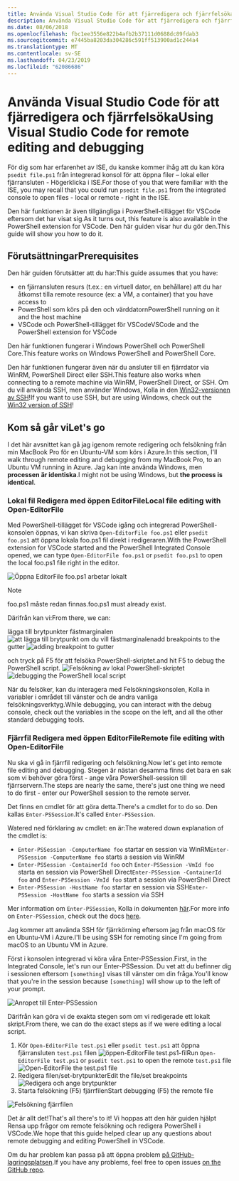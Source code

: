 ```yaml
---
title: Använda Visual Studio Code för att fjärredigera och fjärrfelsöka
description: Använda Visual Studio Code för att fjärredigera och fjärrfelsöka
ms.date: 08/06/2018
ms.openlocfilehash: fbc1ee3556e822b4afb2b37111d0688dc89fdab3
ms.sourcegitcommit: e7445ba8203da304286c591ff513900ad1c244a4
ms.translationtype: MT
ms.contentlocale: sv-SE
ms.lasthandoff: 04/23/2019
ms.locfileid: "62086686"
---
```

# <a name="using-visual-studio-code-for-remote-editing-and-debugging"></a><span data-ttu-id="f338d-103">Använda Visual Studio Code för att fjärredigera och fjärrfelsöka</span><span class="sxs-lookup"><span data-stu-id="f338d-103">Using Visual Studio Code for remote editing and debugging</span></span>

<span data-ttu-id="f338d-104">För dig som har erfarenhet av ISE, du kanske kommer ihåg att du kan köra `psedit file.ps1` från integrerad konsol för att öppna filer – lokal eller fjärransluten - Högerklicka i ISE.</span><span class="sxs-lookup"><span data-stu-id="f338d-104">For those of you that were familiar with the ISE, you may recall that you could run `psedit file.ps1` from the integrated console to open files - local or remote - right in the ISE.</span></span>

<span data-ttu-id="f338d-105">Den här funktionen är även tillgängliga i PowerShell-tillägget för VSCode eftersom det har visat sig.</span><span class="sxs-lookup"><span data-stu-id="f338d-105">As it turns out, this feature is also available in the PowerShell extension for VSCode.</span></span> <span data-ttu-id="f338d-106">Den här guiden visar hur du gör den.</span><span class="sxs-lookup"><span data-stu-id="f338d-106">This guide will show you how to do it.</span></span>

## <a name="prerequisites"></a><span data-ttu-id="f338d-107">Förutsättningar</span><span class="sxs-lookup"><span data-stu-id="f338d-107">Prerequisites</span></span>

<span data-ttu-id="f338d-108">Den här guiden förutsätter att du har:</span><span class="sxs-lookup"><span data-stu-id="f338d-108">This guide assumes that you have:</span></span>

- <span data-ttu-id="f338d-109">en fjärransluten resurs (t.ex.: en virtuell dator, en behållare) att du har åtkomst till</span><span class="sxs-lookup"><span data-stu-id="f338d-109">a remote resource (ex: a VM, a container) that you have access to</span></span>
- <span data-ttu-id="f338d-110">PowerShell som körs på den och värddatorn</span><span class="sxs-lookup"><span data-stu-id="f338d-110">PowerShell running on it and the host machine</span></span>
- <span data-ttu-id="f338d-111">VSCode och PowerShell-tillägget för VSCode</span><span class="sxs-lookup"><span data-stu-id="f338d-111">VSCode and the PowerShell extension for VSCode</span></span>

<span data-ttu-id="f338d-112">Den här funktionen fungerar i Windows PowerShell och PowerShell Core.</span><span class="sxs-lookup"><span data-stu-id="f338d-112">This feature works on Windows PowerShell and PowerShell Core.</span></span>

<span data-ttu-id="f338d-113">Den här funktionen fungerar även när du ansluter till en fjärrdator via WinRM, PowerShell Direct eller SSH.</span><span class="sxs-lookup"><span data-stu-id="f338d-113">This feature also works when connecting to a remote machine via WinRM, PowerShell Direct, or SSH.</span></span> <span data-ttu-id="f338d-114">Om du vill använda SSH, men använder Windows, Kolla in den [Win32-versionen av SSH](https://github.com/PowerShell/Win32-OpenSSH)!</span><span class="sxs-lookup"><span data-stu-id="f338d-114">If you want to use SSH, but are using Windows, check out the [Win32 version of SSH](https://github.com/PowerShell/Win32-OpenSSH)!</span></span>

## <a name="lets-go"></a><span data-ttu-id="f338d-115">Kom så går vi</span><span class="sxs-lookup"><span data-stu-id="f338d-115">Let's go</span></span>

<span data-ttu-id="f338d-116">I det här avsnittet kan gå jag igenom remote redigering och felsökning från min MacBook Pro för en Ubuntu-VM som körs i Azure.</span><span class="sxs-lookup"><span data-stu-id="f338d-116">In this section, I'll walk through remote editing and debugging from my MacBook Pro, to an Ubuntu VM running in Azure.</span></span> <span data-ttu-id="f338d-117">Jag kan inte använda Windows, men **processen är identiska**.</span><span class="sxs-lookup"><span data-stu-id="f338d-117">I might not be using Windows, but **the process is identical**.</span></span>

### <a name="local-file-editing-with-open-editorfile"></a><span data-ttu-id="f338d-118">Lokal fil Redigera med öppen EditorFile</span><span class="sxs-lookup"><span data-stu-id="f338d-118">Local file editing with Open-EditorFile</span></span>

<span data-ttu-id="f338d-119">Med PowerShell-tillägget för VSCode igång och integrerad PowerShell-konsolen öppnas, vi kan skriva `Open-EditorFile foo.ps1` eller `psedit foo.ps1` att öppna lokala foo.ps1 fil direkt i redigeraren.</span><span class="sxs-lookup"><span data-stu-id="f338d-119">With the PowerShell extension for VSCode started and the PowerShell Integrated Console opened, we can type `Open-EditorFile foo.ps1` or `psedit foo.ps1` to open the local foo.ps1 file right in the editor.</span></span>

![Öppna EditorFile foo.ps1 arbetar lokalt](https://user-images.githubusercontent.com/2644648/34895897-7c2c46ac-f79c-11e7-9410-a252aff52f13.png)

>[!NOTE]
> <span data-ttu-id="f338d-121">foo.ps1 måste redan finnas.</span><span class="sxs-lookup"><span data-stu-id="f338d-121">foo.ps1 must already exist.</span></span>

<span data-ttu-id="f338d-122">Därifrån kan vi:</span><span class="sxs-lookup"><span data-stu-id="f338d-122">From there, we can:</span></span>

<span data-ttu-id="f338d-123">lägga till brytpunkter fästmarginalen ![att lägga till brytpunkt om du vill fästmarginalen](https://user-images.githubusercontent.com/2644648/34895893-7bdc38e2-f79c-11e7-8026-8ad53f9a1bad.png)</span><span class="sxs-lookup"><span data-stu-id="f338d-123">add breakpoints to the gutter ![adding breakpoint to gutter](https://user-images.githubusercontent.com/2644648/34895893-7bdc38e2-f79c-11e7-8026-8ad53f9a1bad.png)</span></span>

<span data-ttu-id="f338d-124">och tryck på F5 för att felsöka PowerShell-skriptet.</span><span class="sxs-lookup"><span data-stu-id="f338d-124">and hit F5 to debug the PowerShell script.</span></span>
<span data-ttu-id="f338d-125">![Felsökning av lokal PowerShell-skriptet](https://user-images.githubusercontent.com/2644648/34895894-7bedb874-f79c-11e7-9180-7e0dc2d02af8.png)</span><span class="sxs-lookup"><span data-stu-id="f338d-125">![debugging the PowerShell local script](https://user-images.githubusercontent.com/2644648/34895894-7bedb874-f79c-11e7-9180-7e0dc2d02af8.png)</span></span>

<span data-ttu-id="f338d-126">När du felsöker, kan du interagera med Felsökningskonsolen, Kolla in variabler i området till vänster och de andra vanliga felsökningsverktyg.</span><span class="sxs-lookup"><span data-stu-id="f338d-126">While debugging, you can interact with the debug console, check out the variables in the scope on the left, and all the other standard debugging tools.</span></span>

### <a name="remote-file-editing-with-open-editorfile"></a><span data-ttu-id="f338d-127">Fjärrfil Redigera med öppen EditorFile</span><span class="sxs-lookup"><span data-stu-id="f338d-127">Remote file editing with Open-EditorFile</span></span>

<span data-ttu-id="f338d-128">Nu ska vi gå in fjärrfil redigering och felsökning.</span><span class="sxs-lookup"><span data-stu-id="f338d-128">Now let's get into remote file editing and debugging.</span></span> <span data-ttu-id="f338d-129">Stegen är nästan desamma finns det bara en sak som vi behöver göra först - ange våra PowerShell-session till fjärrservern.</span><span class="sxs-lookup"><span data-stu-id="f338d-129">The steps are nearly the same, there's just one thing we need to do first - enter our PowerShell session to the remote server.</span></span>

<span data-ttu-id="f338d-130">Det finns en cmdlet för att göra detta.</span><span class="sxs-lookup"><span data-stu-id="f338d-130">There's a cmdlet for to do so.</span></span> <span data-ttu-id="f338d-131">Den kallas `Enter-PSSession`.</span><span class="sxs-lookup"><span data-stu-id="f338d-131">It's called `Enter-PSSession`.</span></span>

<span data-ttu-id="f338d-132">Watered ned förklaring av cmdlet: en är:</span><span class="sxs-lookup"><span data-stu-id="f338d-132">The watered down explanation of the cmdlet is:</span></span>

- <span data-ttu-id="f338d-133">`Enter-PSSession -ComputerName foo` startar en session via WinRM</span><span class="sxs-lookup"><span data-stu-id="f338d-133">`Enter-PSSession -ComputerName foo` starts a session via WinRM</span></span>
- <span data-ttu-id="f338d-134">`Enter-PSSession -ContainerId foo` och `Enter-PSSession -VmId foo` starta en session via PowerShell Direct</span><span class="sxs-lookup"><span data-stu-id="f338d-134">`Enter-PSSession -ContainerId foo` and `Enter-PSSession -VmId foo` start a session via PowerShell Direct</span></span>
- <span data-ttu-id="f338d-135">`Enter-PSSession -HostName foo` startar en session via SSH</span><span class="sxs-lookup"><span data-stu-id="f338d-135">`Enter-PSSession -HostName foo` starts a session via SSH</span></span>

<span data-ttu-id="f338d-136">Mer information om `Enter-PSSession`, Kolla in dokumenten [här](https://docs.microsoft.com/powershell/module/microsoft.powershell.core/enter-pssession?view=powershell-6).</span><span class="sxs-lookup"><span data-stu-id="f338d-136">For more info on `Enter-PSSession`, check out the docs [here](https://docs.microsoft.com/powershell/module/microsoft.powershell.core/enter-pssession?view=powershell-6).</span></span>

<span data-ttu-id="f338d-137">Jag kommer att använda SSH för fjärrkörning eftersom jag från macOS för en Ubuntu-VM i Azure.</span><span class="sxs-lookup"><span data-stu-id="f338d-137">I'll be using SSH for remoting since I'm going from macOS to an Ubuntu VM in Azure.</span></span>

<span data-ttu-id="f338d-138">Först i konsolen integrerad vi köra våra Enter-PSSession.</span><span class="sxs-lookup"><span data-stu-id="f338d-138">First, in the Integrated Console, let's run our Enter-PSSession.</span></span> <span data-ttu-id="f338d-139">Du vet att du befinner dig i sessionen eftersom `[something]` visas till vänster om din fråga.</span><span class="sxs-lookup"><span data-stu-id="f338d-139">You'll know that you're in the session because `[something]` will show up to the left of your prompt.</span></span>

![Anropet till Enter-PSSession](https://user-images.githubusercontent.com/2644648/34895896-7c18e0bc-f79c-11e7-9b36-6f4bd0e9b0db.png)

<span data-ttu-id="f338d-141">Därifrån kan göra vi de exakta stegen som om vi redigerade ett lokalt skript.</span><span class="sxs-lookup"><span data-stu-id="f338d-141">From there, we can do the exact steps as if we were editing a local script.</span></span>

1. <span data-ttu-id="f338d-142">Kör `Open-EditorFile test.ps1` eller `psedit test.ps1` att öppna fjärransluten `test.ps1` filen ![öppen-EditorFile test.ps1-fil](https://user-images.githubusercontent.com/2644648/34895898-7c3e6a12-f79c-11e7-8bdf-549b591ecbcb.png)</span><span class="sxs-lookup"><span data-stu-id="f338d-142">Run `Open-EditorFile test.ps1` or `psedit test.ps1` to open the remote `test.ps1` file ![Open-EditorFile the test.ps1 file](https://user-images.githubusercontent.com/2644648/34895898-7c3e6a12-f79c-11e7-8bdf-549b591ecbcb.png)</span></span>
2. <span data-ttu-id="f338d-143">Redigera filen/set-brytpunkter</span><span class="sxs-lookup"><span data-stu-id="f338d-143">Edit the file/set breakpoints</span></span> ![Redigera och ange brytpunkter](https://user-images.githubusercontent.com/2644648/34895892-7bb68246-f79c-11e7-8c0a-c2121773afbb.png)
3. <span data-ttu-id="f338d-145">Starta felsökning (F5) fjärrfilen</span><span class="sxs-lookup"><span data-stu-id="f338d-145">Start debugging (F5) the remote file</span></span>

![Felsökning fjärrfilen](https://user-images.githubusercontent.com/2644648/34895895-7c040782-f79c-11e7-93ea-47724fa5c10d.png)

<span data-ttu-id="f338d-147">Det är allt det!</span><span class="sxs-lookup"><span data-stu-id="f338d-147">That's all there's to it!</span></span> <span data-ttu-id="f338d-148">Vi hoppas att den här guiden hjälpt Rensa upp frågor om remote felsökning och redigera PowerShell i VSCode.</span><span class="sxs-lookup"><span data-stu-id="f338d-148">We hope that this guide helped clear up any questions about remote debugging and editing PowerShell in VSCode.</span></span>

<span data-ttu-id="f338d-149">Om du har problem kan passa på att öppna problem [på GitHub-lagringsplatsen](http://github.com/powershell/vscode-powershell).</span><span class="sxs-lookup"><span data-stu-id="f338d-149">If you have any problems, feel free to open issues [on the GitHub repo](http://github.com/powershell/vscode-powershell).</span></span>
